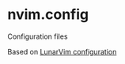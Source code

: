 # nvim.config
Configuration files

Based on [LunarVim configuration](https://github.com/LunarVim/Neovim-from-scratch)
